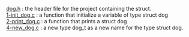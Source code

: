 [dog.h](./dog.h) : the header file for the project containing the struct. <br/>
[1-init_dog.c](./1-init_dog.c) : a function that initialize a variable of type struct dog <br/>
[2-print_dog.c](./2-print_dog.c) : a function that prints a struct dog <br/>
[4-new_dog.c](./4-new_dog.c) : a new type dog_t as a new name for the type struct dog. <br/>
